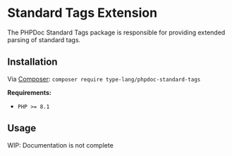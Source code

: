 # Standard Tags Extension

<primary-label ref="phpdoc-standard-component"/>
<show-structure for="chapter" depth="2"/>

The PHPDoc Standard Tags package is responsible for providing extended 
parsing of standard tags.

## Installation

<tldr>
    <p>
        Via <a href="https://getcomposer.org/doc/01-basic-usage.md#installing-dependencies">Composer</a>:
        <code lang="bash">composer require type-lang/phpdoc-standard-tags</code>
    </p>
</tldr>

**Requirements:**
* `PHP >= 8.1`

## Usage

<secondary-label ref="wip"/>

<warning>
WIP: Documentation is not complete
</warning>
